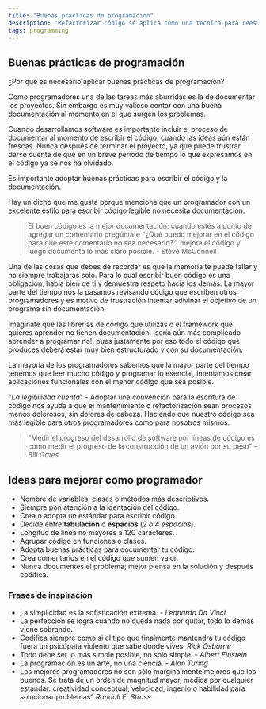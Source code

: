 ```yaml
---
title: "Buenas prácticas de programación"
description: "Refactorizar código se aplica como una técnica para reestructurar la estructura interna del código fuente"
tags: programming
---
```


## Buenas prácticas de programación

¿Por qué es necesario aplicar buenas prácticas de programación?

Como programadores una de las tareas más aburridas es la de documentar los proyectos. Sin embargo es muy valioso contar con una buena documentación al momento en el que surgen los problemas.

Cuando desarrollamos software es importante incluir el proceso de documentar al momento de escribir el código, cuando las ideas aún están frescas. Nunca después de terminar el proyecto, ya que puede frustrar darse cuenta de que en un breve periodo de tiempo lo que expresamos en el código ya se nos ha olvidado.

Es importante adoptar buenas prácticas para escribir el código y la documentación.

Hay un dicho que me gusta porque menciona que un programador con un excelente estilo para escribir código legible no necesita documentación.

> El buen código es la mejor documentación: cuando estés a punto de agregar un comentario pregúntate "¿Qué puedo mejorar en el código para que este comentario no sea necesario?", mejora el código y luego documenta lo más claro posible. - Steve McConnell

Una de las cosas que debes de recordar es que la memoria te puede fallar y no siempre trabajaras solo. Para lo cual escribir buen código es una obligación, habla bien de ti y demuestra respeto hacia los demás. La mayor parte del tiempo nos la pasamos revisando código que escriben otros programadores y es motivo de frustración intentar adivinar el objetivo de un programa sin documentación.

Imagínate que las librerías de código que utilizas o el framework que quieres aprender no tienen documentación, ¡sería aún más complicado aprender a programar no!, pues justamente por eso todo el código que produces deberá estar muy bien estructurado y con su documentación.

La mayoría de los programadores sabemos que la mayor parte del tiempo tenemos que leer mucho código y programar lo esencial, intentamos crear aplicaciones funcionales con el menor código que sea posible.

"_La legibilidad cuenta_" - Adoptar una convención para la escritura de código nos ayuda a que el mantenimiento o refactorización sean procesos menos dolorosos, sin dolores de cabeza. Haciendo que nuestro código sea más legible para otros programadores como para nosotros mismos.

> "Medir el progreso del desarrollo de software por líneas de código es como medir el progreso de la construcción de un avión por su peso" – _Bill Gates_

## Ideas para mejorar como programador

- Nombre de variables, clases o métodos más descriptivos.
- Siempre pon atención a la identación del código.
- Crea o adopta un estándar para escribir código.
- Decide entre **tabulación** o **espacios** (*2 o 4 espacios*).
- Longitud de línea no mayores a 120 caracteres.
- Agrupar código en funciones o clases.
- Adopta buenas prácticas para documentar tu código.
- Crea comentarios en el código que sumen valor.
- Nunca documentes el problema; mejor piensa en la solución y después codifica.

### Frases de inspiración

- La simplicidad es la sofisticación extrema. - _Leonardo Da Vinci_
- La perfección se logra cuando no queda nada por quitar, todo lo demás viene sobrando.
- Codifica siempre como si el tipo que finalmente mantendrá tu código fuera un psicópata violento que sabe dónde vives. _Rick Osborne_
- Todo debe ser lo más simple posible, no solo simple. - _Albert Einstein_
- La programación es un arte, no una ciencia. - _Alan Turing_
- Los mejores programadores no son sólo marginalmente mejores que los buenos. Se trata de un orden de magnitud mayor, medida por cualquier estándar: creatividad conceptual, velocidad, ingenio o habilidad para solucionar problemas" _Randall E. Stross_
